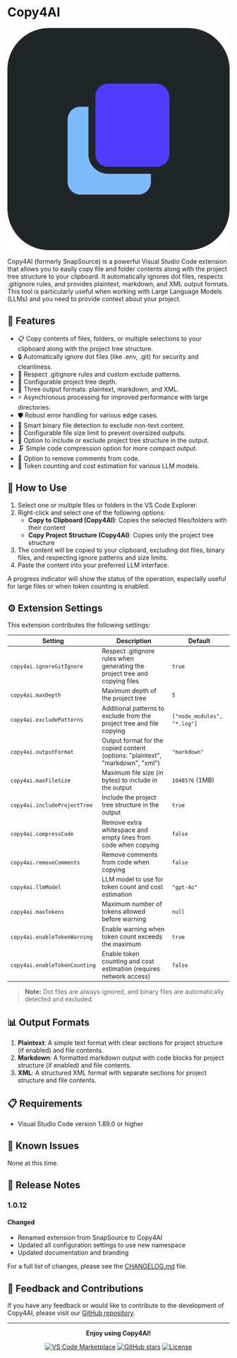 # Copy4AI

![Copy4AI Logo](images/icon.png)

Copy4AI (formerly SnapSource) is a powerful Visual Studio Code extension that allows you to easily copy file and folder contents along with the project tree structure to your clipboard. It automatically ignores dot files, respects .gitignore rules, and provides plaintext, markdown, and XML output formats. This tool is particularly useful when working with Large Language Models (LLMs) and you need to provide context about your project.

## 🚀 Features

- 📋 Copy contents of files, folders, or multiple selections to your clipboard along with the project tree structure.
- 🔒 Automatically ignore dot files (like .env, .git) for security and cleanliness.
- 🚫 Respect .gitignore rules and custom exclude patterns.
- 🌳 Configurable project tree depth.
- 📄 Three output formats: plaintext, markdown, and XML.
- ⚡ Asynchronous processing for improved performance with large directories.
- 🛡️ Robust error handling for various edge cases.
- 🧠 Smart binary file detection to exclude non-text content.
- 📏 Configurable file size limit to prevent oversized outputs.
- 🔧 Option to include or exclude project tree structure in the output.
- 🗜️ Simple code compression option for more compact output.
- 🧹 Option to remove comments from code.
- 🔢 Token counting and cost estimation for various LLM models.

## 🔧 How to Use

1. Select one or multiple files or folders in the VS Code Explorer.
2. Right-click and select one of the following options:
   - **Copy to Clipboard (Copy4AI)**: Copies the selected files/folders with their content
   - **Copy Project Structure (Copy4AI)**: Copies only the project tree structure
3. The content will be copied to your clipboard, excluding dot files, binary files, and respecting ignore patterns and size limits.
4. Paste the content into your preferred LLM interface.

A progress indicator will show the status of the operation, especially useful for large files or when token counting is enabled.

## ⚙️ Extension Settings

This extension contributes the following settings:

| Setting | Description | Default |
|---------|-------------|---------|
| `copy4ai.ignoreGitIgnore` | Respect .gitignore rules when generating the project tree and copying files | `true` |
| `copy4ai.maxDepth` | Maximum depth of the project tree | `5` |
| `copy4ai.excludePatterns` | Additional patterns to exclude from the project tree and file copying | `["node_modules", "*.log"]` |
| `copy4ai.outputFormat` | Output format for the copied content (options: "plaintext", "markdown", "xml") | `"markdown"` |
| `copy4ai.maxFileSize` | Maximum file size (in bytes) to include in the output | `1048576` (1MB) |
| `copy4ai.includeProjectTree` | Include the project tree structure in the output | `true` |
| `copy4ai.compressCode` | Remove extra whitespace and empty lines from code when copying | `false` |
| `copy4ai.removeComments` | Remove comments from code when copying | `false` |
| `copy4ai.llmModel` | LLM model to use for token count and cost estimation | `"gpt-4o"` |
| `copy4ai.maxTokens` | Maximum number of tokens allowed before warning | `null` |
| `copy4ai.enableTokenWarning` | Enable warning when token count exceeds the maximum | `true` |
| `copy4ai.enableTokenCounting` | Enable token counting and cost estimation (requires network access) | `false` |

> **Note:** Dot files are always ignored, and binary files are automatically detected and excluded.

## 📊 Output Formats

1. **Plaintext**: A simple text format with clear sections for project structure (if enabled) and file contents.
2. **Markdown**: A formatted markdown output with code blocks for project structure (if enabled) and file contents.
3. **XML**: A structured XML format with separate sections for project structure and file contents.

## 📋 Requirements

- Visual Studio Code version 1.89.0 or higher

## 🐛 Known Issues

None at this time.

## 📝 Release Notes

### 1.0.12

#### Changed
- Renamed extension from SnapSource to Copy4AI
- Updated all configuration settings to use new namespace
- Updated documentation and branding

For a full list of changes, please see the [CHANGELOG.md](CHANGELOG.md) file.

## 💬 Feedback and Contributions

If you have any feedback or would like to contribute to the development of Copy4AI, please visit our [GitHub repository](https://github.com/LeonKohli/copy4ai).

---

<div align="center">

**Enjoy using Copy4AI!**

[![VS Code Marketplace](https://img.shields.io/visual-studio-marketplace/v/LeonKohli.copy4ai.svg?style=for-the-badge&label=VS%20Code%20Marketplace&logo=visual-studio-code)](https://marketplace.visualstudio.com/items?itemName=LeonKohli.copy4ai)
[![GitHub stars](https://img.shields.io/github/stars/LeonKohli/copy4ai.svg?style=for-the-badge&logo=github)](https://github.com/yourusername/copy4ai/stargazers)
[![License](https://img.shields.io/github/license/LeonKohli/copy4ai.svg?style=for-the-badge)](https://github.com/yourusername/copy4ai/blob/main/LICENSE)

</div>